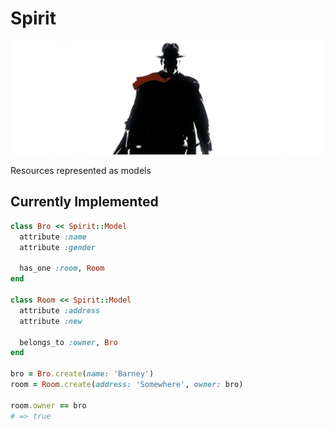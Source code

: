# Spirit

![Spirit](https://github.com/elcuervo/spirit/raw/master/docs/img/spirit.jpg)

Resources represented as models

## Currently Implemented

```ruby
class Bro << Spirit::Model
  attribute :name
  attribute :gender

  has_one :room, Room
end

class Room << Spirit::Model
  attribute :address
  attribute :new

  belongs_to :owner, Bro
end

bro = Bro.create(name: 'Barney')
room = Room.create(address: 'Somewhere', owner: bro)

room.owner == bro
# => true
```
